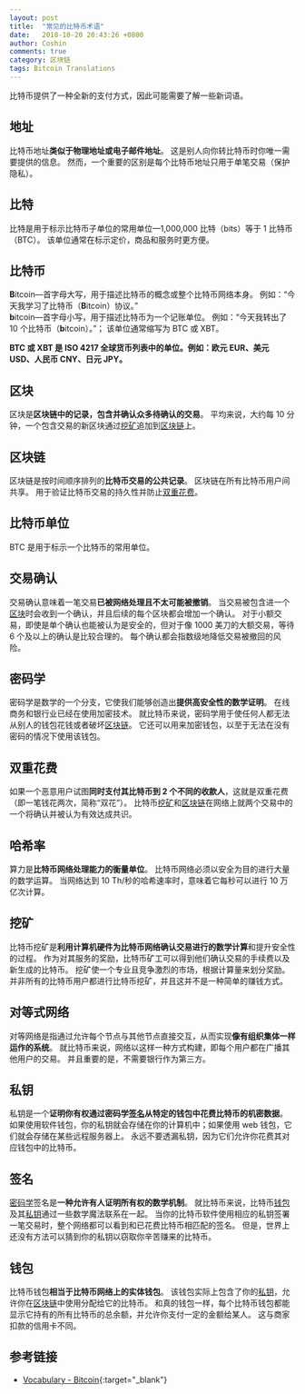 ```yaml
---
layout: post
title:  "常见的比特币术语"
date:   2018-10-20 20:43:26 +0800
author: Coshin
comments: true
category: 区块链
tags: Bitcoin Translations
---
```

比特币提供了一种全新的支付方式，因此可能需要了解一些新词语。

## 地址

比特币地址**类似于物理地址或电子邮件地址**。
这是别人向你转比特币时你唯一需要提供的信息。
然而，一个重要的区别是每个比特币地址只用于单笔交易（保护隐私）。

## 比特

比特是用于标示比特币子单位的常用单位—1,000,000 比特（bits）等于 1 比特币（BTC）。
该单位通常在标示定价，商品和服务时更方便。

## 比特币

**B**itcoin—首字母大写，用于描述比特币的概念或整个比特币网络本身。
例如：“今天我学习了比特币（**B**itcoin）协议。”<br>
**b**itcoin—首字母小写，用于描述比特币为一个记账单位。
例如：“今天我转出了 10 个比特币（**b**itcoin）。”；
该单位通常缩写为 BTC 或 XBT。

**BTC 或 XBT 是 ISO 4217 全球货币列表中的单位。例如：欧元 EUR、美元 USD、人民币 CNY、日元 JPY。**

## 区块

区块是**区块链中的记录，包含并确认众多待确认的交易**。
平均来说，大约每 10 分钟，一个包含交易的新区块通过[挖矿](#挖矿)追加到[区块链](#区块链)上。

## 区块链

区块链是按时间顺序排列的**比特币交易的公共记录**。
区块链在所有比特币用户间共享。
用于验证比特币交易的持久性并防止[双重花费](#双重花费)。

## 比特币单位

BTC 是用于标示一个比特币的常用单位。

## 交易确认

交易确认意味着一笔交易**已被网络处理且不太可能被撤销**。
当交易被包含进一个[区块](#区块)时会收到一个确认，并且后续的每个区块都会增加一个确认。
对于小额交易，即使是单个确认也能被认为是安全的，但对于像 1000 美刀的大额交易，等待 6 个及以上的确认是比较合理的。
每个确认都会指数级地降低交易被撤回的风险。

## 密码学

密码学是数学的一个分支，它使我们能够创造出**提供高安全性的数学证明**。
在线商务和银行业已经在使用加密技术。
就比特币来说，密码学用于使任何人都无法从别人的钱包花钱或者破坏[区块链](#区块链)。
它还可以用来加密钱包，以至于无法在没有密码的情况下使用该钱包。

## 双重花费

如果一个恶意用户试图**同时支付其比特币到 2 个不同的收款人**，这就是双重花费（即一笔钱花两次，简称“双花”）。
比特币[挖矿](#挖矿)和[区块链](#区块链)在网络上就两个交易中的一个将确认并被认为有效达成共识。

## 哈希率

算力是**比特币网络处理能力的衡量单位**。
比特币网络必须以安全为目的进行大量的数学运算。
当网络达到 10 Th/秒的哈希速率时，意味着它每秒可以进行 10 万亿次计算。

## 挖矿

比特币挖矿是**利用计算机硬件为比特币网络确认交易进行的数学计算**和提升安全性的过程。
作为对其服务的奖励，比特币矿工可以得到他们确认交易的手续费以及新生成的比特币。
挖矿使一个专业且竞争激烈的市场，根据计算量来划分奖励。
并非所有的比特币用户都进行比特币挖矿，并且这并不是一种简单的赚钱方式。

## 对等式网络

对等网络是指通过允许每个节点与其他节点直接交互，从而实现**像有组织集体一样运作的系统**。
就比特币来说，网络以这样一种方式构建，即每个用户都在广播其他用户的交易。
并且重要的是，不需要银行作为第三方。

## 私钥

私钥是一个**证明你有权通过密码学[签名](#签名)从特定的钱包中花费比特币的机密数据**。
如果使用软件钱包，你的私钥就会存储在你的计算机中；如果使用 web 钱包，它们就会存储在某些远程服务器上。
永远不要透漏私钥，因为它们允许你花费其对应钱包中的比特币。

## 签名

[密码学](#密码学)签名是**一种允许有人证明所有权的数学机制**。
就比特币来说，比特币[钱包](#钱包)及其[私钥](#私钥)通过一些数学魔法联系在一起。
当你的比特币软件使用相应的私钥签署一笔交易时，整个网络都可以看到和已花费比特币相匹配的签名。
但是，世界上还没有方法可以猜到你的私钥以窃取你辛苦赚来的比特币。

## 钱包

比特币钱包**相当于比特币网络上的实体钱包**。
该钱包实际上包含了你的[私钥](#私钥)，允许你在[区块链](#区块链)中使用分配给它的比特币。
和真的钱包一样，每个比特币钱包都能显示它持有的所有比特币的总余额，并允许你支付一定的金额给某人。
这与商家扣款的信用卡不同。

## 参考链接

* [Vocabulary - Bitcoin](https://bitcoin.org/en/vocabulary){:target="_blank"}
